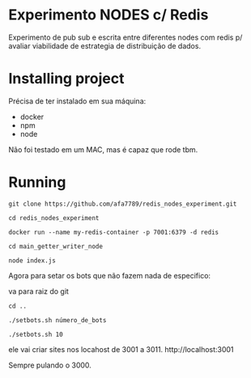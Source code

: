# Experimento NODES c/ Redis

Experimento de pub sub e escrita entre diferentes nodes com redis p/ avaliar viabilidade de estrategia de distribuição de dados.

# Installing project

Précisa de ter instalado em sua máquina:
- docker
- npm
- node

Não foi testado em um MAC, mas é capaz que rode tbm.

# Running

`git clone https://github.com/afa7789/redis_nodes_experiment.git`

`cd redis_nodes_experiment`

`docker run --name my-redis-container -p 7001:6379 -d redis`

`cd main_getter_writer_node`

`node index.js`

Agora para setar os bots que não fazem nada de especifico:

va para raiz do git

`cd ..`

`./setbots.sh número_de_bots`

`./setbots.sh 10`

ele vai criar sites nos locahost de 3001 a 3011. 
http://localhost:3001

Sempre pulando o 3000.
